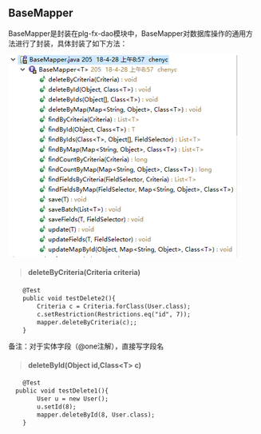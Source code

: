 ## BaseMapper

BaseMapper是封装在plg-fx-dao模块中，BaseMapper对数据库操作的通用方法进行了封装，具体封装了如下方法：

![](/assets/import3.png)

> #### deleteByCriteria\(Criteria criteria\)

```
    @Test
    public void testDelete2(){
        Criteria c = Criteria.forClass(User.class);
        c.setRestriction(Restrictions.eq("id", 7));
        mapper.deleteByCriteria(c);;
    }
```

备注：对于实体字段（@one注解），直接写字段名

> #### deleteById\(Object id,Class&lt;T&gt; c\)

```
    @Test
  public void testDelete1(){
		User u = new User();
		u.setId(8);
		mapper.deleteById(8, User.class);
	}
```



